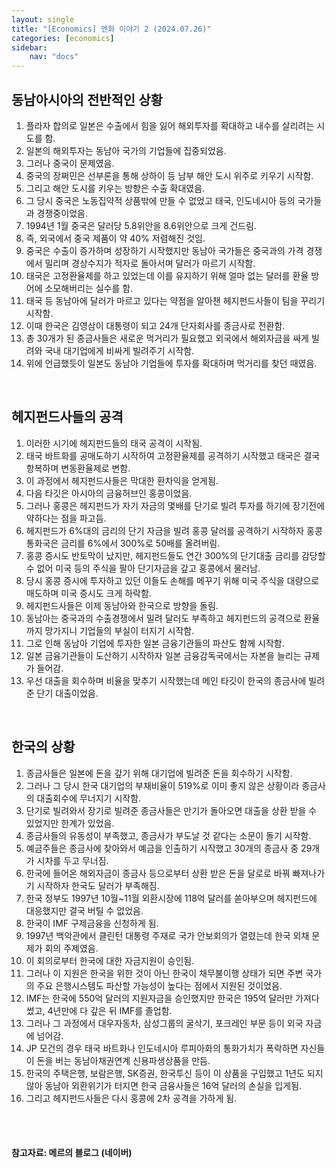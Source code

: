 ```yaml
---
layout: single
title: "[Economics] 엔화 이야기 2 (2024.07.26)"
categories: [economics]
sidebar:
    nav: "docs"
---
```


## 동남아시아의 전반적인 상황
1. 플라자 합의로 일본은 수출에서 힘을 잃어 해외투자를 확대하고 내수를 살리려는 시도를 함.
1. 일본의 해외투자는 동남아 국가의 기업들에 집중되었음.
1. 그러나 중국이 문제였음.
1. 중국의 장쩌민은 선부론을 통해 상하이 등 남부 해안 도시 위주로 키우기 시작함.
1. 그리고 해안 도시를 키우는 방향은 수출 확대였음.
1. 그 당시 중국은 노동집약적 상품밖에 만들 수 없었고 태국, 인도네시아 등의 국가들과 경쟁중이었음.
1. 1994년 1월 중국은 달러당 5.8위안을 8.6위안으로 크게 건드림.
1. 즉, 외국에서 중국 제품이 약 40% 저렴해진 것임.
1. 중국은 수출이 증가하며 성장하기 시작했지만 동남아 국가들은 중국과의 가격 경쟁에서 밀리며 경상수지가 적자로 돌아서며 달러가 마르기 시작함.
1. 태국은 고정환율제를 하고 있었는데 이를 유지하기 위해 얼마 없는 달러를 환율 방어에 소모해버리는 실수를 함.
1. 태국 등 동남아에 달러가 마르고 있다는 약점을 알아챈 헤지펀드사들이 팀을 꾸리기 시작함.
1. 이때 한국은 김영삼이 대통령이 되고 24개 단자회사를 종금사로 전환함.
1. 총 30개가 된 종금사들은 새로운 먹거리가 필요했고 외국에서 해외자금을 싸게 빌려와 국내 대기업에게 비싸게 빌려주기 시작함.
1. 위에 언급했듯이 일본도 동남아 기업들에 투자를 확대하며 먹거리를 찾던 때였음.

<br/>

## 헤지펀드사들의 공격
1. 이러한 시기에 헤지펀드들의 태국 공격이 시작됨.
1. 태국 바트화를 공매도하기 시작하여 고정환율제를 공격하기 시작했고 태국은 결국 항복하며 변동환율제로 변함.
1. 이 과정에서 헤지펀드사들은 막대한 환차익을 얻게됨.
1. 다음 타깃은 아시아의 금융허브인 홍콩이었음.
1. 그러나 홍콩은 헤지펀드가 자기 자금의 몇배를 단기로 빌려 투자를 하기에 장기전에 약하다는 점을 파고듬.
1. 헤지펀드가 6%대의 금리의 단기 자금을 빌려 홍콩 달러를 공격하기 시작하자 홍콩 통화국은 금리를 6%에서 300%로 50배를 올려버림.
1. 홍콩 증시도 반토막이 났지만, 헤지펀드들도 연간 300%의 단기대출 금리를 감당할 수 없어 미국 등의 주식을 팔아 단기자금을 갚고 홍콩에서 물러남.
1. 당시 홍콩 증시에 투자하고 있던 이들도 손해를 메꾸기 위해 미국 주식을 대량으로 매도하며 미국 증시도 크게 하락함.
1. 헤지펀드사들은 이제 동남아와 한국으로 방향을 돌림.
1. 동남아는 중국과의 수출경쟁에서 밀려 달러도 부족하고 헤지펀드의 공격으로 환율까지 망가지니 기업들의 부실이 터지기 시작함.
1. 그로 인해 동남아 기업에 투자한 일본 금융기관들의 파산도 함께 시작함.
1. 일본 금융기관들이 도산하기 시작하자 일본 금융감독국에서는 자본을 늘리는 규제가 들어감.
1. 우선 대출을 회수하며 비율을 맞추기 시작했는데 메인 타깃이 한국의 종금사에 빌려준 단기 대출이었음.

<br/>

## 한국의 상황
1. 종금사들은 일본에 돈을 갚기 위해 대기업에 빌려준 돈을 회수하기 시작함.
1. 그러나 그 당시 한국 대기업의 부채비율이 519%로 이미 좋지 않은 상황이라 종금사의 대출회수에 무너지기 시작함.
1. 단기로 빌려와서 장기로 빌려준 종금사들은 만기가 돌아오면 대출을 상환 받을 수 있었지만 한계가 있었음.
1. 종금사들의 유동성이 부족했고, 종금사가 부도날 것 같다는 소문이 돌기 시작함.
1. 예금주들은 종금사에 찾아와서 예금을 인출하기 시작했고 30개의 종금사 중 29개가 시차를 두고 무너짐.
1. 한국에 들어온 해외자금이 종금사 등으로부터 상환 받은 돈을 달로로 바꿔 빠져나가기 시작하자 한국도 달러가 부족해짐.
1. 한국 정부도 1997년 10월~11월 외환시장에 118억 달러를 쏟아부으며 헤지펀드에 대응했지만 결국 버틸 수 없었음.
1. 한국이 IMF 구제금융을 신청하게 됨.
1. 1997년 백악관에서 클린턴 대통령 주재로 국가 안보회의가 열렸는데 한국 외채 문제가 회의 주제였음.
1. 이 회의로부터 한국에 대한 자금지원이 승인됨.
1. 그러나 이 지원은 한국을 위한 것이 아닌 한국이 채무불이행 상태가 되면 주변 국가의 주요 은행시스템도 파산할 가능성이 높다는 점에서 지원된 것이었음.
1. IMF는 한국에 550억 달러의 지원자금을 승인했지만 한국은 195억 달러만 가져다 썼고, 4년만에 다 갚은 뒤 IMF를 졸업함.
1. 그러나 그 과정에서 대우자동차, 삼성그룹의 굴삭기, 포크레인 부문 등이 외국 자금에 넘어감.
1. JP 모건의 경우 태국 바트화나 인도네시아 루피아화의 통화가치가 폭락하면 자신들이 돈을 버는 동남아채권연계 신용파생상품을 만듬.
1. 한국의 주택은행, 보람은행, SK증권, 한국투신 등이 이 상품을 구입했고 1년도 되지 않아 동남아 외환위기가 터지면 한국 금융사들은 16억 달러의 손실을 입게됨.
1. 그리고 헤지펀드사들은 다시 홍콩에 2차 공격을 가하게 됨.

<br/>
<br/>

#### 참고자료: 메르의 블로그 (네이버) 